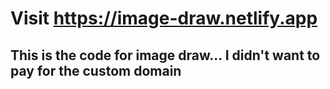 # Visit https://image-draw.netlify.app
## This is the code for image draw... I didn't want to pay for the custom domain 

